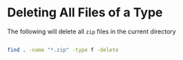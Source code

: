 # Deleting All Files of a Type

The following will delete all `zip` files in the current directory
```bash

find . -name "*.zip" -type f -delete

```
